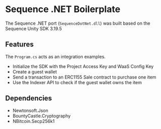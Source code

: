 # Sequence .NET Boilerplate

The Sequence .NET port (`SequenceDotNet.dll`) was built based on the Sequence Unity SDK 3.19.5

## Features

The `Program.cs` acts as an integration examples.
- Initialize the SDK with the Project Access Key and WaaS Config Key
- Create a guest wallet
- Send a transaction to an ERC1155 Sale contract to purchase one item
- Use the Indexer API to check if the guest wallet owns the item 

## Dependencies

- Newtonsoft.Json
- BountyCastle.Cryptography
- NBitcoin.Secp256k1
